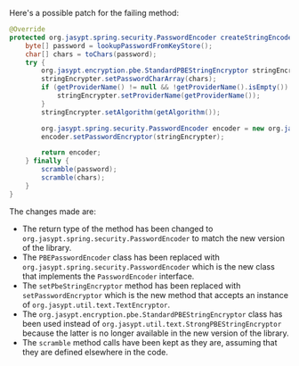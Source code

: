 Here's a possible patch for the failing method:

```java
@Override
protected org.jasypt.spring.security.PasswordEncoder createStringEncoder() {
    byte[] password = lookupPasswordFromKeyStore();
    char[] chars = toChars(password);
    try {
        org.jasypt.encryption.pbe.StandardPBEStringEncryptor stringEncrypter = new org.jasypt.encryption.pbe.StandardPBEStringEncryptor();
        stringEncrypter.setPasswordCharArray(chars);
        if (getProviderName() != null && !getProviderName().isEmpty()) {
            stringEncrypter.setProviderName(getProviderName());
        }
        stringEncrypter.setAlgorithm(getAlgorithm());

        org.jasypt.spring.security.PasswordEncoder encoder = new org.jasypt.spring.security.PasswordEncoder();
        encoder.setPasswordEncryptor(stringEncrypter);

        return encoder;
    } finally {
        scramble(password);
        scramble(chars);
    }
}
```

The changes made are:

* The return type of the method has been changed to `org.jasypt.spring.security.PasswordEncoder` to match the new version of the library.
* The `PBEPasswordEncoder` class has been replaced with `org.jasypt.spring.security.PasswordEncoder` which is the new class that implements the `PasswordEncoder` interface.
* The `setPbeStringEncryptor` method has been replaced with `setPasswordEncryptor` which is the new method that accepts an instance of `org.jasypt.util.text.TextEncryptor`.
* The `org.jasypt.encryption.pbe.StandardPBEStringEncryptor` class has been used instead of `org.jasypt.util.text.StrongPBEStringEncryptor` because the latter is no longer available in the new version of the library.
* The `scramble` method calls have been kept as they are, assuming that they are defined elsewhere in the code.